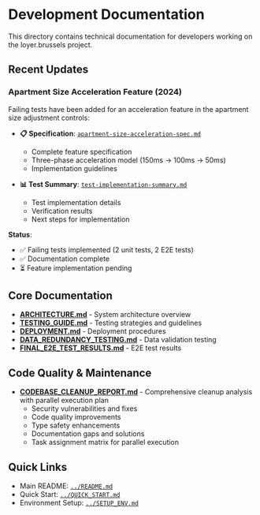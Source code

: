 # Development Documentation

This directory contains technical documentation for developers working on the loyer.brussels project.

## Recent Updates

### Apartment Size Acceleration Feature (2024)

Failing tests have been added for an acceleration feature in the apartment size adjustment controls:

- **📋 Specification**: [`apartment-size-acceleration-spec.md`](./apartment-size-acceleration-spec.md)
  - Complete feature specification
  - Three-phase acceleration model (150ms → 100ms → 50ms)
  - Implementation guidelines

- **📊 Test Summary**: [`test-implementation-summary.md`](./test-implementation-summary.md)
  - Test implementation details
  - Verification results
  - Next steps for implementation

**Status**: 
- ✅ Failing tests implemented (2 unit tests, 2 E2E tests)
- ✅ Documentation complete
- ⏳ Feature implementation pending

## Core Documentation

- **[ARCHITECTURE.md](./ARCHITECTURE.md)** - System architecture overview
- **[TESTING_GUIDE.md](./TESTING_GUIDE.md)** - Testing strategies and guidelines
- **[DEPLOYMENT.md](./DEPLOYMENT.md)** - Deployment procedures
- **[DATA_REDUNDANCY_TESTING.md](./DATA_REDUNDANCY_TESTING.md)** - Data validation testing
- **[FINAL_E2E_TEST_RESULTS.md](./FINAL_E2E_TEST_RESULTS.md)** - E2E test results

## Code Quality & Maintenance

- **[CODEBASE_CLEANUP_REPORT.md](./CODEBASE_CLEANUP_REPORT.md)** - Comprehensive cleanup analysis with parallel execution plan
  - Security vulnerabilities and fixes
  - Code quality improvements
  - Type safety enhancements
  - Documentation gaps and solutions
  - Task assignment matrix for parallel execution

## Quick Links

- Main README: [`../README.md`](../README.md)
- Quick Start: [`../QUICK_START.md`](../QUICK_START.md)
- Environment Setup: [`../SETUP_ENV.md`](../SETUP_ENV.md)
